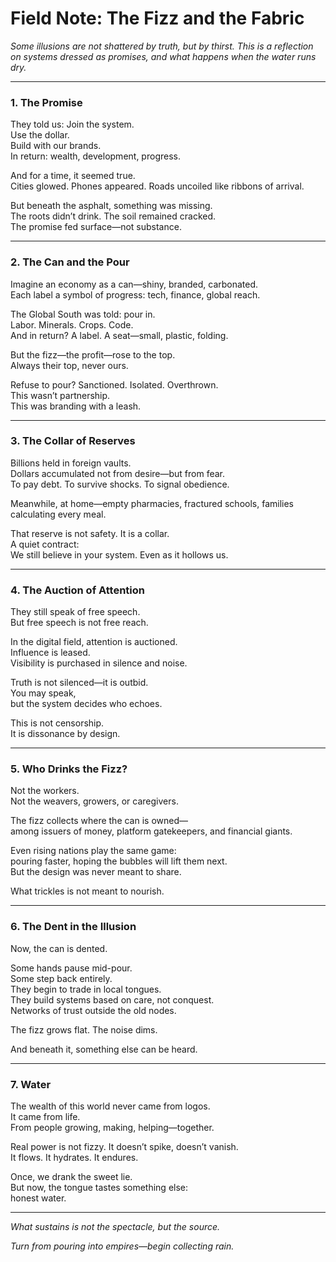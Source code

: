 # Field Note: The Fizz and the Fabric

*Some illusions are not shattered by truth, but by thirst. This is a reflection on systems dressed as promises, and what happens when the water runs dry.*

---

### 1. The Promise

They told us:
Join the system.  
Use the dollar.  
Build with our brands.  
In return: wealth, development, progress.

And for a time, it seemed true.  
Cities glowed. Phones appeared. Roads uncoiled like ribbons of arrival.

But beneath the asphalt, something was missing.  
The roots didn’t drink. The soil remained cracked.  
The promise fed surface—not substance.

---

### 2. The Can and the Pour

Imagine an economy as a can—shiny, branded, carbonated.  
Each label a symbol of progress: tech, finance, global reach.

The Global South was told: pour in.  
Labor. Minerals. Crops. Code.  
And in return? A label. A seat—small, plastic, folding.

But the fizz—the profit—rose to the top.  
Always their top, never ours.

Refuse to pour? Sanctioned. Isolated. Overthrown.  
This wasn’t partnership.  
This was branding with a leash.

---

### 3. The Collar of Reserves

Billions held in foreign vaults.  
Dollars accumulated not from desire—but from fear.  
To pay debt. To survive shocks. To signal obedience.

Meanwhile, at home—empty pharmacies, fractured schools, families calculating every meal.

That reserve is not safety. It is a collar.  
A quiet contract:  
We still believe in your system. Even as it hollows us.

---

### 4. The Auction of Attention

They still speak of free speech.  
But free speech is not free reach.

In the digital field, attention is auctioned.  
Influence is leased.  
Visibility is purchased in silence and noise.

Truth is not silenced—it is outbid.  
You may speak,  
but the system decides who echoes.

This is not censorship.  
It is dissonance by design.

---

### 5. Who Drinks the Fizz?

Not the workers.  
Not the weavers, growers, or caregivers.

The fizz collects where the can is owned—  
among issuers of money, platform gatekeepers, and financial giants.

Even rising nations play the same game:  
pouring faster, hoping the bubbles will lift them next.  
But the design was never meant to share.

What trickles is not meant to nourish.

---

### 6. The Dent in the Illusion

Now, the can is dented.

Some hands pause mid-pour.  
Some step back entirely.  
They begin to trade in local tongues.  
They build systems based on care, not conquest.  
Networks of trust outside the old nodes.

The fizz grows flat. The noise dims.

And beneath it, something else can be heard.

---

### 7. Water

The wealth of this world never came from logos.  
It came from life.  
From people growing, making, helping—together.

Real power is not fizzy. It doesn’t spike, doesn’t vanish.  
It flows. It hydrates. It endures.

Once, we drank the sweet lie.  
But now, the tongue tastes something else:  
honest water.

---

*What sustains is not the spectacle, but the source.*

*Turn from pouring into empires—begin collecting rain.*

